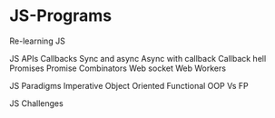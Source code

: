 # JS-Programs
Re-learning JS

JS APIs
  Callbacks
  Sync and async
  Async with callback
  Callback hell
  Promises
  Promise Combinators
  Web socket
  Web Workers


JS Paradigms
  Imperative
  Object Oriented
  Functional
  OOP Vs FP

JS Challenges
  